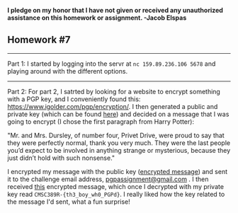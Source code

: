 <b>I pledge on my honor that I have not given or received any unauthorized assistance on this homework or assignment. -Jacob Elspas</b>

<h2>Homework #7</h2>
  
---
Part 1:
I started by logging into the servr at `nc 159.89.236.106 5678` and playing around with the different options. 

---

Part 2: 
For part 2, I satrted by looking for a website to encrypt something with a PGP key, and I conveniently found this: https://www.igolder.com/pgp/encryption/. I then generated a public and private key (which can be found [here](public-and-private-pgp-keys)) and decided on a message that I was going to encrypt (I chose the first paragraph from Harry Potter): 

"Mr. and Mrs. Dursley, of number four, Privet Drive, were proud to say that they were perfectly normal, thank you very much. They were the last people you’d expect to be involved in anything strange or mysterious, because they just didn’t hold with such nonsense."

I encrypted my message with the public key ([encrypted message](encrypted-pgp-message)) and sent it to the challenge email address, pgpassignment@gmail.com
. I then received [this](received-encrypted-pgp-message) encrypted message, which once I decrypted with my private key read `CMSC389R-{th3_boy_wh0_PGPd}`. I really liked how the key related to the message I'd sent, what a fun surprise!
